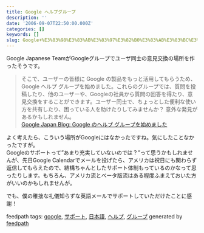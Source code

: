 ```yaml
---
title: Google ヘルプグループ
description: ''
date: '2006-09-07T22:50:00.000Z'
categories: []
keywords: []
slug: Google+%E3%83%98%E3%83%AB%E3%83%97%E3%82%B0%E3%83%AB%E3%83%BC%E3%83%97
---
```

Google Japanese TeamがGoogleグループでユーザ同士の意見交換の場所を作ったそうです。

> そこで、ユーザーの皆様に Google の製品をもっと活用してもらうため、Google ヘルプ グループを始めました。これらのグループでは、質問を投稿したり、他のユーザーや、Googleの社員から質問の回答を得たり、意見交換をすることができます。ユーザー同士で、ちょっとした便利な使い方を共有したり、困っている人を助けたりしてみませんか？ 意外な発見があるかもしれません。  
> [Google Japan Blog: Google のヘルプ グループを始めました](http://googlejapan.blogspot.com/2006/09/google.html)

よく考えたら、こういう場所がGoogleにはなかったですね。気にしたことなかったですが。  
Googleのサポートって”あまり充実していないのでは？”って思うかもしれませんが、先日Google Calendarでメールを投げたら、アメリカは祝日にも関わらず返信してもらえたので、結構ちゃんとしたサポート体制もっているのかなって思ったりします。もちろん、アメリカ流とベータ版流はある程度ふまえておいた方がいいのかもしれませんが。  
  
でも、僕の稚拙な礼儀知らずな英語メールでサポートしていただけたことに感謝！

feedpath tags: [google](http://feedpath.jp/search/index.csp?search_text=google), [サポート](http://feedpath.jp/search/index.csp?search_text=%E3%82%B5%E3%83%9D%E3%83%BC%E3%83%88), [日本語](http://feedpath.jp/search/index.csp?search_text=%E6%97%A5%E6%9C%AC%E8%AA%9E), [ヘルプ](http://feedpath.jp/search/index.csp?search_text=%E3%83%98%E3%83%AB%E3%83%97), [グループ](http://feedpath.jp/search/index.csp?search_text=%E3%82%B0%E3%83%AB%E3%83%BC%E3%83%97) generated by [feedpath](http://feedpath.jp)